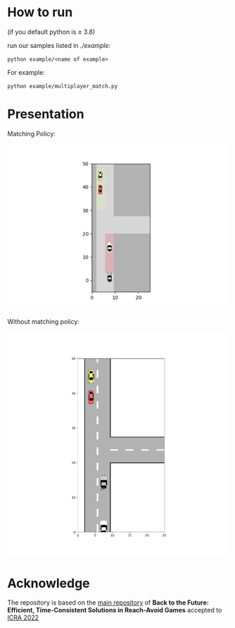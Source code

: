 



# How to run
(if you default python is  $\geq$ 3.8)

run our samples listed in *./example*:

```
python example/<name of example>
```
For example:
```
python example/multiplayer_match.py
```



# Presentation

Matching Policy: 

![](.\gif\four_car_matching.gif)



Without matching policy:

![](.\gif\four_cars_experiment2.gif)

# Acknowledge

The  repository is based on the [main repository](https://github.com/dennisant/Reach-Avoid-Games) of **Back to the Future: Efficient, Time-Consistent Solutions in Reach-Avoid Games** accepted to [ICRA 2022](https://arxiv.org/pdf/2109.07673.pdf)
